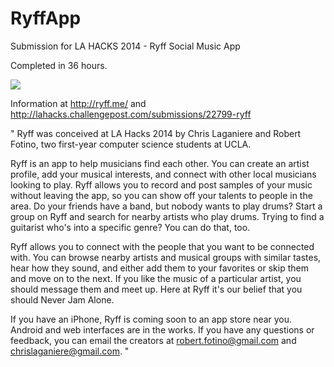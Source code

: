 RyffApp
=======

Submission for LA HACKS 2014 - Ryff Social Music App

Completed in 36 hours.

<img src="http://s3.amazonaws.com/challengepost/photos/production/solution_photos/000/122/323/datas/xlarge.png?1397412155"></img>

Information at http://ryff.me/ and http://lahacks.challengepost.com/submissions/22799-ryff

" Ryff was conceived at LA Hacks 2014 by Chris Laganiere and Robert Fotino, two first-year computer science students at UCLA.

Ryff is an app to help musicians find each other. You can create an artist profile, add your musical interests, and connect with other local musicians looking to play. Ryff allows you to record and post samples of your music without leaving the app, so you can show off your talents to people in the area. Do your friends have a band, but nobody wants to play drums? Start a group on Ryff and search for nearby artists who play drums. Trying to find a guitarist who's into a specific genre? You can do that, too.

Ryff allows you to connect with the people that you want to be connected with. You can browse nearby artists and musical groups with similar tastes, hear how they sound, and either add them to your favorites or skip them and move on to the next. If you like the music of a particular artist, you should message them and meet up. Here at Ryff it's our belief that you should Never Jam Alone.

If you have an iPhone, Ryff is coming soon to an app store near you. Android and web interfaces are in the works. If you have any questions or feedback, you can email the creators at robert.fotino@gmail.com and chrislaganiere@gmail.com. "

